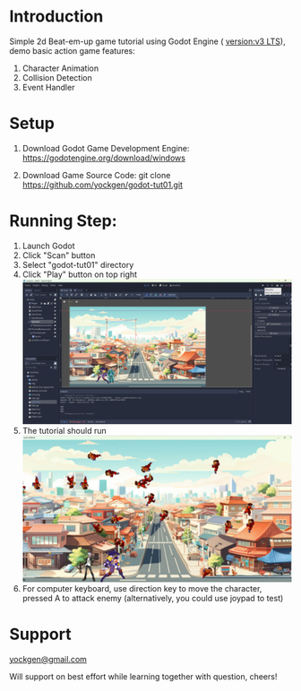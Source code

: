 Introduction
============
Simple 2d Beat-em-up game tutorial using Godot Engine ( [version:v3 LTS](https://godotengine.org/download/3.x/windows/)), demo basic action game features:
1. Character Animation 
2. Collision Detection
3. Event Handler

Setup
=====

1. Download Godot Game Development Engine:
https://godotengine.org/download/windows

2. Download Game Source Code:
git clone https://github.com/yockgen/godot-tut01.git


Running Step:
=============
1. Launch Godot
2. Click "Scan" button
3. Select "godot-tut01" directory
4. Click "Play" button on top right
![](img/02.jpg)
5. The tutorial should run
![](img/03.jpg)
6. For computer keyboard, use direction key to move the character, pressed A to attack enemy (alternatively, you could use joypad to test)


Support
=======
yockgen@gmail.com

Will support on best effort while learning together with question, cheers!
